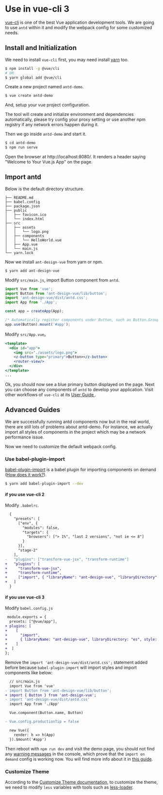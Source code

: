 # Use in vue-cli 3

[vue-cli](https://github.com/vuejs/vue-cli) is one of the best Vue application development tools. We are going to use `antd` within it and modify the webpack config for some customized needs.

## Install and Initialization

We need to install `vue-cli` first, you may need install [yarn](https://github.com/yarnpkg/yarn/) too.

```bash
$ npm install -g @vue/cli
# OR
$ yarn global add @vue/cli
```

Create a new project named `antd-demo`.

```bash
$ vue create antd-demo
```

And, setup your vue project configuration.

The tool will create and initialize environment and dependencies automatically, please try config your proxy setting or use another npm registry if any network errors happen during it.

Then we go inside `antd-demo` and start it.

```bash
$ cd antd-demo
$ npm run serve
```

Open the browser at http://localhost:8080/. It renders a header saying "Welcome to Your Vue.js App" on the page.

## Import antd

Below is the default directory structure.

```null
├── README.md
├── babel.config
├── package.json
├── public
│   ├── favicon.ico
│   └── index.html
├── src
│   ├── assets
│   │   └── logo.png
│   ├── components
│   │   └── HelloWorld.vue
│   ├── App.vue
│   └── main.js
└── yarn.lock
```

Now we install `ant-design-vue` from yarn or npm.

```bash
$ yarn add ant-design-vue
```

Modify `src/main.js`, import Button component from `antd`.

```jsx
import Vue from 'vue';
import Button from 'ant-design-vue/lib/button';
import 'ant-design-vue/dist/antd.css';
import App from './App';

const app = createApp(App);

/* Automatically register components under Button, such as Button.Group */
app.use(Button).mount('#app');
```

Modify `src/App.vue`。

```jsx
<template>
  <div id="app">
    <img src="./assets/logo.png">
    <z-button type="primary">Button></z-button>
    <router-view/>
  </div>
</template>
...
```

Ok, you should now see a blue primary button displayed on the page. Next you can choose any components of `antd` to develop your application. Visit other workflows of `vue-cli` at its [User Guide ](https://github.com/vuejs/vue-cli/blob/master/README.md).

## Advanced Guides

We are successfully running antd components now but in the real world, there are still lots of problems about antd-demo. For instance, we actually import all styles of components in the project which may be a network performance issue.

Now we need to customize the default webpack config.

### Use babel-plugin-import

[babel-plugin-import](https://github.com/ant-design/babel-plugin-import) is a babel plugin for importing components on demand ([How does it work?](/docs/vue/getting-started/#Import-on-Demand)).

```bash
$ yarn add babel-plugin-import --dev
```

#### if you use vue-cli 2

Modify `.babelrc`.

```diff
  {
    "presets": [
      ["env", {
        "modules": false,
        "targets": {
          "browsers": ["> 1%", "last 2 versions", "not ie <= 8"]
        }
      }],
      "stage-2"
    ],
-   "plugins": ["transform-vue-jsx", "transform-runtime"]
+   "plugins": [
+     "transform-vue-jsx",
+     "transform-runtime",
+     ["import", { "libraryName": "ant-design-vue", "libraryDirectory": "es", "style": "css" }]
+   ]
  }
```

#### if you use vue-cli 3

Modify `babel.config.js`

```diff
 module.exports = {
  presets: ["@vue/app"],
+ plugins: [
+    [
+      "import",
+      { libraryName: "ant-design-vue", libraryDirectory: "es", style: true }
+    ]
+  ]
};
```

Remove the `import 'ant-design-vue/dist/antd.css';` statement added before because `babel-plugin-import` will import styles and import components like below:

```diff
  // src/main.js
  import Vue from 'vue'
- import Button from 'ant-design-vue/lib/button';
+ import { Button } from 'ant-design-vue';
- import 'ant-design-vue/dist/antd.css'
  import App from './App'

  Vue.component(Button.name, Button)

- Vue.config.productionTip = false

  new Vue({
    render: h => h(App)
  }).$mount('#app')
```

Then reboot with `npm run dev` and visit the demo page, you should not find any [warning messages](https://zos.alipayobjects.com/rmsportal/vgcHJRVZFmPjAawwVoXK.png) in the console, which prove that the `import on demand` config is working now. You will find more info about it in [this guide](/docs/vue/getting-started/#Import-on-Demand).

### Customize Theme

According to the [Customize Theme documentation](/docs/vue/customize-theme), to customize the theme, we need to modify `less` variables with tools such as [less-loader](https://github.com/webpack/less-loader).
